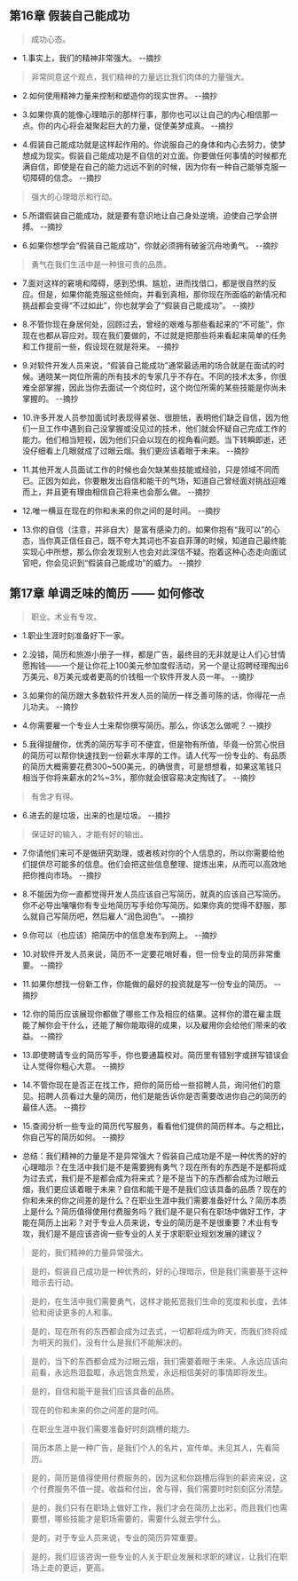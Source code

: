 ## 第16章 假装自己能成功

>成功心态。

- 1.事实上，我们的精神非常强大。 --摘抄

>非常同意这个观点，我们精神的力量远比我们肉体的力量强大。

- 2.如何使用精神力量来控制和塑造你的现实世界。 --摘抄

- 3.如果你真的能像心理暗示的那样行事，那你也可以让自己的内心相信那一点。你的内心将会凝聚起巨大的力量，促使美梦成真。 --摘抄

- 4.假装自己能成功就是这样起作用的。你说服自己的身体和内心去努力，使梦想成为现实。假装自己能成功是不自信的对立面。你要做任何事情的时候都充满自信，即使是在自己的能力远远不到的时候，因为你有一种自己能够克服一切障碍的信念。 --摘抄

>强大的心理暗示和行动。

- 5.所谓假装自己能成功，就是要有意识地让自己身处逆境，迫使自己学会拼搏。 --摘抄

- 6.如果你想学会“假装自己能成功”，你就必须拥有破釜沉舟地勇气。 --摘抄

>勇气在我们生活中是一种很可贵的品质。

- 7.面对这样的窘境和障碍，感到恐惧、尴尬，进而找借口，都是很自然的反应。但是，如果你能克服这些倾向，并看到真相，那你现在所面临的新情况和挑战都会变得“不过如此”，你也就学会了“假装自己能成功”。 --摘抄

- 8.不管你现在身居何处，回顾过去，曾经的艰难与那些看起来的“不可能”，你现在也都从容应对。现在我们要做的，不过就是把那些将来看起来简单的任务和工作提前一些，假设现在就是将来。 --摘抄

- 9.对软件开发人员来说，“假装自己能成功”通常最适用的场合就是在面试的时候。通晓某一岗位所需的所有技术的专家几乎不存在。不同的技术太多，你很难全部掌握，因此当你去面试一个岗位时，这个岗位所需的某些技能是你尚未掌握的。 --摘抄

- 10.许多开发人员参加面试时表现得紧张、很胆怯，表明他们缺乏自信，因为他们一旦工作中遇到自己没掌握或没见过的技术，他们就会怀疑自己完成工作的能力。他们相当短视，因为他们只会以现在的视角看问题。当下转瞬即逝，还没仔细看上几眼就成了过眼云烟。我们更应该着眼于未来。 --摘抄

- 11.其他开发人员面试工作的时候也会欠缺某些技能或经验，只是领域不同而已。正因为如此，你要散发出自信和能干的气场，知道自己曾经面对挑战迎难而上，并且更有理由相信自己将来也会那么做。 --摘抄

- 12.唯一横亘在现在的你和未来的你之间的是时间。 --摘抄

- 13.你的自信（注意，并非自大）是富有感染力的。如果你抱有“我可以”的心态，当你真正信任自己，既不夸大其词也不妄自菲薄的时候，知道自己最终能实现心中所想，那么你会发现别人也会对此深信不疑。抱着这种心态走向面试官吧，你会见识到“假装自己能成功”的威力。 --摘抄

## 第17章 单调乏味的简历 —— 如何修改

>职业。术业有专攻。

- 1.职业生涯时刻准备好下一家。

- 2.没错，简历和旅游小册子一样，都是广告，最终目的无非就是让人们心甘情愿掏钱——一个是让你花上100美元参加度假活动，另一个是让招聘经理掏出6万美元、8万美元或者更高的价钱租一个软件开发人员一年。 --摘抄

- 3.如果你的简历跟大多数软件开发人员的简历一样乏善可陈的话，你得花一点儿功夫。 --摘抄

- 4.你需要雇一个专业人士来帮你撰写简历。那么，你该怎么做呢？ --摘抄

- 5.我得提醒你，优秀的简历写手可不便宜，但是物有所值，毕竟一份赏心悦目的简历可以帮你快速找到一份薪水丰厚的工作。请人代写一份专业的、有品质的简历大概需要花费300~500美元，的确很贵，可是想想看，如果这笔钱只相当于你将来薪水的2%~3%，那你就会很容易决定掏钱了。 --摘抄

>有舍才有得。

- 6.进去的是垃圾，出来的也是垃圾。 --摘抄

>保证好的输入，才能有好的输出。

- 7.你请他们来可不是做研究助理，或者核对你的个人信息的，所以你需要给他们提供尽可能多的信息。他们会把这些信息整理、提炼出来，从而可以高效地把你推向市场。 --摘抄

- 8.不能因为你一直都觉得开发人员应该自己写简历，就真的应该自己写简历。你不必导出嚷嚷你有专业地简历写手给你写简历。如果你真的觉得不舒服，那么就自己写简历吧，然后雇人“润色润色”。 --摘抄

- 9.你可以（也应该）把简历中的信息发布到网上。 --摘抄

- 10.对软件开发人员来说，简历不一定要花哨好看，但一份专业的简历非常重要。 --摘抄

- 11.如果你想找一份新工作，你能做的最好的投资就是写一份专业的简历。 --摘抄

- 12.你的简历应该展现你都做了哪些工作及相应的结果。这样你的潜在雇主既能了解你会干什么，还能了解你能取得的成果，以及雇用你会给他们带来的收益。 --摘抄

- 13.即使聘请专业的简历写手，你也要通篇校对。简历里有错别字或拼写错误会让人觉得你粗心大意。 --摘抄

- 14.不管你现在是否正在找工作，把你的简历给一些招聘人员，询问他们的意见。招聘人员看过大量的简历，他们是能告诉你是否需要改进你自己的简历的最佳人选。 --摘抄

- 15.查阅分析一些专业的简历代写服务，看看他们提供的简历样本。与之相比，你自己写的简历如何。 --摘抄

- 总结：我们精神的力量是不是异常强大？假装自己成功是不是一种优秀的好的心理暗示？在生活中我们是不是需要拥有勇气？现在所有的东西是不是都将成为过去式，我们是不是都会成为将来式？是不是当下的东西都会成为过眼云烟，我们更应该着眼于未来？自信和能干是不是我们应该具备的品质？现在的你和未来的你之间差的是什么？在职业生涯中我们需要准备好什么？简历本质上是什么？简历值得使用付费服务吗？我们是不是只有在职场中做好工作，才能在简历上出彩？对于专业人员来说，专业的简历是不是很重要？术业有专攻，我们是不是应该咨询一些专业的人关于求职职业规划发展的建议？

>是的，我们精神的力量异常强大。

>是的，假装自己成功是一种优秀的，好的心理暗示，但是我们需要基于这种暗示去行动。

>是的，在生活中我们需要勇气，这样才能拓宽我们生命的宽度和长度，去体验和阅读更多的人和事。

>是的，现在所有的东西都会成为过去式，一切都将成为昨天，而我们终将成为明天的我们，没有什么是我们不能解决的。

>是的，当下的东西都会成为过眼云烟，我们需要着眼于未来。人永远应该向前看，永远热泪盈眶，永远饱含热爱，永远相信美好的事情即将发生。

>是的，自信和能干是我们应该具备的品质。

>现在的你和未来的你之间差的是时间。

>在职业生涯中我们需要准备好时刻跳槽的能力。

>简历本质上是一种广告，是我们个人的名片，宣传单。未见其人，先看简历。

>是的，简历是值得使用付费服务的，因为这和你跳槽后得到的薪资来说，这个付费服务不值一提。收益和付出，舍与得，我们需要时时刻刻区分清楚。

>是的，我们只有在职场上做好工作，我们才会在简历上出彩，而且我们也需要想，哪些技能才是职场需要的，需要什么就去学什么。

>是的，对于专业人员来说，专业的简历异常重要。

>是的，我们应该咨询一些专业的人关于职业发展和求职的建议，让我们在职场上走的更远，更高。
